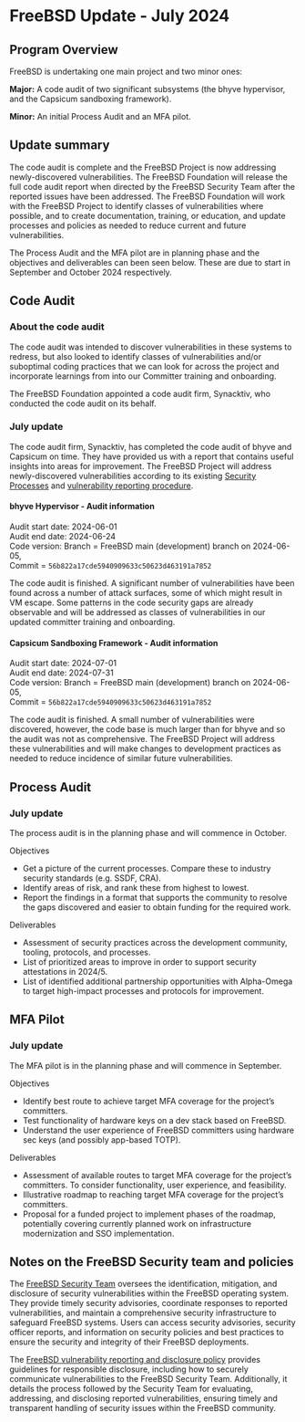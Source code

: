 # FreeBSD Update - July 2024

## Program Overview
FreeBSD is undertaking one main project and two minor ones:

**Major:** A code audit of two significant subsystems (the bhyve hypervisor, and the Capsicum sandboxing framework).

**Minor:** An initial Process Audit and an MFA pilot.

## Update summary
The code audit is complete and the FreeBSD Project is now addressing newly-discovered vulnerabilities. The FreeBSD Foundation will release the full code audit report when directed by the FreeBSD Security Team after the reported issues have been addressed. The FreeBSD Foundation will work with the FreeBSD Project to identify classes of vulnerabilities where possible, and to create documentation, training, or education, and update processes and policies as needed to reduce current and future vulnerabilities.

The Process Audit and the MFA pilot are in planning phase and the objectives and deliverables can been seen below. These are due to start in September and October 2024 respectively.

## Code Audit

### About the code audit
The code audit was intended to discover vulnerabilities in these systems to
redress, but also looked to identify classes of vulnerabilities and/or
suboptimal coding practices that we can look for across the project and
incorporate learnings from into our Committer training and onboarding.

The FreeBSD Foundation appointed a code audit firm, Synacktiv, who conducted the code audit on its behalf.

### July update
The code audit firm, Synacktiv, has completed the code audit of bhyve and Capsicum on time. They have provided us with a report that contains useful insights into
areas for improvement. The FreeBSD Project will address newly-discovered vulnerabilities according to its existing [Security Processes](https://www.freebsd.org/security/) and [vulnerability reporting procedure](https://www.freebsd.org/security/reporting/).

#### bhyve Hypervisor - Audit information

Audit start date: 	2024-06-01  
Audit end date: 	2024-06-24  
Code version:		Branch = FreeBSD main (development) branch on 2024-06-05,  
                    Commit = `56b822a17cde5940909633c50623d463191a7852`

The code audit is finished. A significant number of vulnerabilities have been
found across a number of attack surfaces, some of which might result in VM
escape. Some patterns in the code security gaps are already observable and will
be addressed as classes of vulnerabilities in our updated committer training
and onboarding.

#### Capsicum Sandboxing Framework - Audit information

Audit start date: 	2024-07-01  
Audit end date: 	2024-07-31  
Code version:		Branch = FreeBSD main (development) branch on 2024-06-05,  
                    Commit = `56b822a17cde5940909633c50623d463191a7852`

The code audit is finished. A small number of vulnerabilities were discovered, however, the code base is much larger than for bhyve and so the audit was not as comprehensive. The FreeBSD Project will address these vulnerabilities and will make changes to development practices as needed to reduce incidence of similar future vulnerabilities. 

## Process Audit 
### July update

The process audit is in the planning phase and will commence in October. 

Objectives

- Get a picture of the current processes. Compare these to industry security standards (e.g. SSDF, CRA).
- Identify areas of risk, and rank these from highest to lowest.
- Report the findings in a format that supports the community to resolve the gaps discovered and easier to obtain funding for the required work.

Deliverables
- Assessment of security practices across the development community, tooling, protocols, and processes.
- List of prioritized areas to improve in order to support security attestations in 2024/5.
- List of identified additional partnership opportunities with Alpha-Omega to target high-impact processes and protocols for improvement.


## MFA Pilot 
### July update

The MFA pilot is in the planning phase and will commence in September.

Objectives
- Identify best route to achieve target MFA coverage for the project’s committers.
- Test functionality of hardware keys on a dev stack based on FreeBSD.
- Understand the user experience of FreeBSD committers using hardware sec keys (and possibly app-based TOTP).

Deliverables
- Assessment of available routes to target MFA coverage for the project’s committers. To consider functionality, user experience, and feasibility. 
- Illustrative roadmap to reaching target MFA coverage for the project’s committers.
- Proposal for a funded project to implement phases of the roadmap, potentially covering currently planned work on infrastructure modernization and SSO implementation.

## Notes on the FreeBSD Security team and policies

The [FreeBSD Security Team](https://www.freebsd.org/administration/#t-secteam) oversees the identification, mitigation, and disclosure of security vulnerabilities within the FreeBSD operating system. They provide timely security advisories, coordinate responses to reported vulnerabilities, and maintain a comprehensive security infrastructure to safeguard FreeBSD systems. Users can access security advisories, security officer reports, and information on security policies and best practices to ensure the security and integrity of their FreeBSD deployments.

The [FreeBSD vulnerability reporting and disclosure policy](https://www.freebsd.org/security/reporting/) provides guidelines for responsible disclosure, including how to securely communicate vulnerabilities to the FreeBSD Security Team. Additionally, it details the process followed by the Security Team for evaluating, addressing, and disclosing reported vulnerabilities, ensuring timely and transparent handling of security issues within the FreeBSD community. 

